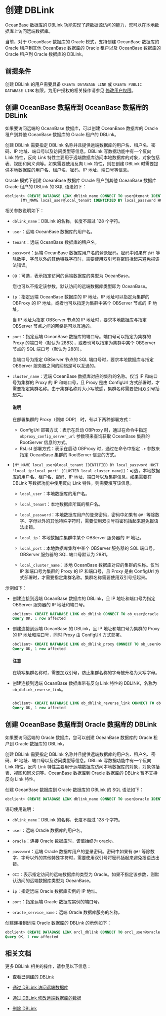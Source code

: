 # 创建 DBLink

OceanBase 数据库的 DBLink 功能实现了跨数据源访问的能力，您可以在本地数据库上访问远端数据库。

当前，对于 OceanBase 数据库的 Oracle 模式，支持创建 OceanBase 数据库的 Oracle 租户到其他 OceanBase 数据库的 Oracle 租户以及 OceanBase 数据库的 Oracle 租户到 Oracle 数据库的 DBLink。

## 前提条件

创建 DBLink 的用户需要具备 `CREATE DATABASE LINK` 或 `CREATE PUBLIC DATABASE LINK` 权限。为用户授权的相关操作请参见 [修改用户权限](../../../../600.manage/500.security-and-permissions/300.access-control/200.user-and-permission/300.permission-of-oracle-mode/700.modify-user-permissions-of-oracle-mode.md)。

## 创建 OceanBase 数据库到 OceanBase 数据库的 DBLink

如果要访问远端的 OceanBase 数据库，可以创建 OceanBase 数据库的 Oracle 租户到其他 OceanBase 数据库的 Oracle 租户的 DBLink。

创建 DBLink 需要指定 DBLink 名称并且提供远端数据库的用户名、租户名、密码、IP 地址、端口号以及访问类型等信息。DBLink 写数据功能中有一个反向 Link 特性，反向 Link 特性主要用于远端数据库访问本地数据库的对象，对象包括表、视图和同义词等。如果需要使用反向 Link 特性，则在创建 DBLink 时需要提供本地数据库的用户名、租户名、密码、IP 地址、端口号等信息。

Oracle 模式下创建 OceanBase 数据库 Oracle 租户到其他 OceanBase 数据库 Oracle 租户的 DBLink 的 SQL 语法如下：

```sql
obclient> CREATE DATABASE LINK dblink_name CONNECT TO user@tenant IDENTIFIED BY 'password' [OB] HOST 'ip:port' [CLUSTER "cluster_name"] 
       [MY_NAME local_user@local_tenant IDENTIFIED BY local_password HOST 'local_ip:local_port' [CLUSTER "local_cluster_name"]];
```

相关参数说明如下：

* `dblink_name`：DBLink 的名称，长度不超过 128 个字符。

* `user`：远端 OceanBase 数据库的用户名。

* `tenant`：远端 OceanBase 数据库的租户名。

* `password`：远端 OceanBase 数据库用户名的登录密码。密码中如果有 `@#!` 等除数字、字母以外的其他特殊字符时，需要使用双引号将密码括起来避免报语法错误。

* `OB`：可选，表示指定访问的远端数据库的类型为 OceanBase。

  您也可以不指定该参数，默认访问的远端数据库类型即为 OceanBase。
  
* `ip`：指定远端 OceanBase 数据库的 IP 地址。IP 地址可以指定为集群的 OBProxy 的 IP 地址，或者也可以指定为集群中某个 OBServer 节点的 IP 地址。

  当 IP 地址为指定 OBServer 节点的 IP 地址时，要求本地数据库与指定 OBServer 节点之间的网络是可以互通的。
  
* `port`：指定远端 OceanBase 数据库的端口号。端口号可以指定为集群的 Proxy 的端口号（默认为 2883），或者也可以指定为集群中某个 OBServer 节点的 SQL 端口号（默认为 2881）。

  当端口号为指定 OBServer 节点的 SQL 端口号时，要求本地数据库与指定 OBServer 服务器之间的网络是可以互通的。
  
* `cluster_name`：远端 OceanBase 数据库对应的集群的名称。仅当 IP 和端口号为集群的 Proxy 的 IP 和端口号，且 Proxy 是由 ConfigUrl 方式部署时，才需要指定集群名称。由于集群名称对大小写敏感，集群名称需要使用双引号括起来。

  <main id="notice" type='explain'>
  <h4>说明</h4>
  <p>在部署集群的 Proxy（例如 ODP） 时，有以下两种部署方式：</p>
  <ul>
  <li>ConfigUrl 部署方式：表示在启动 OBProxy 时，通过在命令中指定 <code>obproxy_config_server_url</code> 参数项来查询获取 OceanBase 集群的 RootServer 信息的方式。</li>
  <li>RsList 部署方式：表示在启动 OBProxy 时，通过在命令中指定 <code>-r</code> 参数来指定 OceanBase 集群的 RootServer 信息的方式。</li>
  </ul>
  </main>

* `[MY_NAME local_user@local_tenant IDENTIFIED BY local_password HOST 'local_ip:local_port' [CLUSTER local_cluster_name]]`：可选，本地数据库的用户名、租户名、密码、IP 地址、端口号以及集群信息，如果需要在 DBLink 写数据功能中使用反向 Link 特性，则需要填写该信息。

  * `local_user`：本地数据库的用户名。

  * `local_tenant`：本地数据库所属的租户名。

  * `local_password`：本地数据库用户的登录密码，密码中如果有 `@#!` 等除数字、字母以外的其他特殊字符时，需要使用双引号将密码括起来避免报语法出错。

  * `local_ip`：本地数据库集群中某个 OBServer 服务器的 IP 地址。

  * `local_port`：本地数据库集群中某个 OBServer 服务器的 SQL 端口号。OBServer 服务器的 SQL 端口号默认为 2881。

  * `local_cluster_name`：本地 OceanBase 数据库对应的集群的名称。仅当 IP 和端口号为集群的 Proxy 的 IP 和端口号，且 Proxy 是由 ConfigUrl 方式部署时，才需要指定集群名称。集群名称需要使用双引号括起来。

示例如下：

* 创建连接到远端 OceanBase 数据库的 DBLink，且 IP 地址和端口号为指定 OBServer 服务器的 IP 地址和端口号。

  ```sql
  obclient> CREATE DATABASE LINK ob_dblink CONNECT TO ob_user@oracle IDENTIFIED BY ****** OB HOST 'xx.xx.xx.xx:2881';
  Query OK, 1 row affected
  ```

* 创建连接到远端 OceanBase 的 DBLink，且 IP 地址和端口号为集群的 Proxy 的 IP 地址和端口号，同时 Proxy 由 ConfigUrl 方式部署。

  ```sql
  obclient> CREATE DATABASE LINK ob_dblink_proxy CONNECT TO ob_user@oracle IDENTIFIED BY ****** OB HOST 'xx.xx.xx.xx:2883' CLUSTER "ob410";
  Query OK, 1 row affected
  ```

  <main id="notice" type='notice'>
  <h4>注意</h4>
  <p>在填写集群名称时，需要加双引号，防止集群名称的字母被升格为大写字母。</p>
  </main>

* 创建连接到远端 OceanBase 数据库带有反向 Link 特性的 DBLINK，名称为 `ob_dblink_reverse_link`。

  ```sql

  obclient> CREATE DATABASE LINK ob_dblink_reverse_link CONNECT TO ob_user2@oracle IDENTIFIED BY ****** OB HOST  'xx.xx.xx.xx:2881' MY_NAME local_ob_user@oracle IDENTIFIED BY ****** HOST 'xx.xx.xx.xx:2881';
  Query OK, 1 row affected
  ```

## 创建 OceanBase 数据库到 Oracle 数据库的 DBLink

如果要访问远端的 Oracle 数据库，您可以创建 OceanBase 数据库的 Oracle 租户到 Oracle 数据库的 DBLink。

创建 DBLink 需要指定 DBLink 名称并且提供远端数据库的用户名、租户名、密码、IP 地址、端口号以及访问类型等信息。DBLink 写数据功能中有一个反向 Link 特性，反向 Link 特性主要用于远端数据库访问本地数据库的对象，对象包括表、视图和同义词等。OceanBase 数据库到 Oracle 数据库的 DBLink 暂不支持反向 Link 特性。

创建 OceanBase 数据库到 Oracle 数据库的 DBLink 的 SQL 语法如下：

```sql
obclient> CREATE DATABASE LINK dblink_name CONNECT TO user@oracle IDENTIFIED BY password OCI HOST 'ip:port/oracle_service_name';
```

语句使用说明：

* `dblink_name`：DBLink 的名称，长度不超过 128 个字符。

* `user`：远端 Oracle 数据库的用户名。

* `oracle`：连接 Oracle 数据库时，该值始终为 oracle。

* `password`：远端 Oracle 数据库用户的登录密码。密码中如果有 `@#!` 等除数字、字母以外的其他特殊字符时，需要使用双引号将密码括起来避免报语法出错。

* `OCI`：表示指定访问的远端数据库的类型为 Oracle。如果不指定该参数，则默认访问的远端数据库类型为 OceanBase。

* `ip`：指定远端 Oracle 数据库实例的 IP 地址。

* `port`：指定远端 Oracle 数据库实例的端口号。

* `oracle_service_name`：远端 Oracle 数据库服务的名称。

创建连接到远端 Oracle 数据库的 DBLink 的示例如下：

```sql
obclient> CREATE DATABASE LINK orcl_dblink CONNECT TO orcl_user@oracle IDENTIFIED BY ****** OCI HOST 'xx.xx.xx.xx:1521/ORCL';
Query OK, 1 row affected
```

## 相关文档

更多 DBLink 相关的操作，请参见以下信息：

* [查看已创建的 DBLink](../1000.manage-dblink-of-oracle-mode/200.view-a-dblink-of-oracle-mode.md)

* [通过 DBLink 访问远端数据库](../1000.manage-dblink-of-oracle-mode/300.access-a-remote-database-by-a-dblink-of-oracle-mode.md)

* [通过 DBLink 修改远端数据库的数据](../1000.manage-dblink-of-oracle-mode/400.update-data-in-remote-database-by-a-dblink-of-oracle-mode.md)

* [删除 DBLink](../1000.manage-dblink-of-oracle-mode/500.delete-a-dblink-of-oracle-mode.md)
